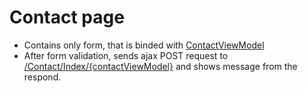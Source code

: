 # Contact page

* Contains only form, that is binded with
[ContactViewModel](https://github.com/anshox/AudienceBooking/blob/contracts-definitions/Booking/Booking.Web/ViewModels/Contact/ContactViewModel.cs)
* After form validation, sends ajax POST request to [/Contact/Index/{contactViewModel}](controllers/contact_controller.md#post_index) and shows message from the respond.
